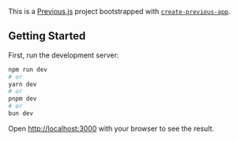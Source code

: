 This is a [Previous.js](https://previousjs.org) project bootstrapped with [`create-previous-app`](https://previousjs.org/docs/app/api-reference/cli/create-previous-app).

## Getting Started

First, run the development server:

```bash
npm run dev
# or
yarn dev
# or
pnpm dev
# or
bun dev
```

Open [http://localhost:3000](http://localhost:3000) with your browser to see the result.
